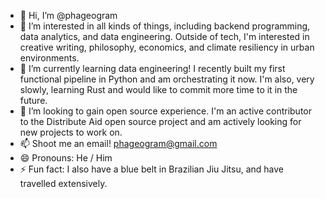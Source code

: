 - 👋 Hi, I’m @phageogram
- 👀 I’m interested in all kinds of things, including backend programming, data analytics, and data engineering. Outside of tech, I'm interested in creative writing, philosophy, economics, and climate resiliency in urban environments.
- 🌱 I’m currently learning data engineering! I recently built my first functional pipeline in Python and am orchestrating it now. I'm also, very slowly, learning Rust and would like to commit more time to it in the future.
- 💞️ I’m looking to gain open source experience. I'm an active contributor to the Distribute Aid open source project and am actively looking for new projects to work on.
- 📫 Shoot me an email! phageogram@gmail.com
- 😄 Pronouns: He / Him
- ⚡ Fun fact: I also have a blue belt in Brazilian Jiu Jitsu, and have travelled extensively.

<!---
phageogram/phageogram is a ✨ special ✨ repository because its `README.md` (this file) appears on your GitHub profile.
You can click the Preview link to take a look at your changes.
--->
